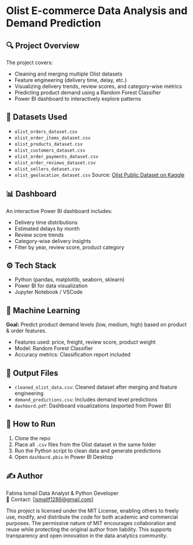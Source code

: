 # Olist E-commerce Data Analysis and Demand Prediction

## 🔍 Project Overview
The project covers:
- Cleaning and merging multiple Olist datasets
- Feature engineering (delivery time, delay, etc.)
- Visualizing delivery trends, review scores, and category-wise metrics
- Predicting product demand using a Random Forest Classifier
- Power BI dashboard to interactively explore patterns

## 📁 Datasets Used
- `olist_orders_dataset.csv`
- `olist_order_items_dataset.csv`
- `olist_products_dataset.csv`
- `olist_customers_dataset.csv`
- `olist_order_payments_dataset.csv`
- `olist_order_reviews_dataset.csv`
- `olist_sellers_dataset.csv`
- `olist_geolocation_dataset.csv`
Source: [Olist Public Dataset on Kaggle](https://www.kaggle.com/datasets/olistbr/brazilian-ecommerce)

## 📊 Dashboard
An interactive Power BI dashboard includes:
- Delivery time distributions
- Estimated delays by month
- Review score trends
- Category-wise delivery insights
- Filter by year, review score, product category

## ⚙️ Tech Stack
- Python (pandas, matplotlib, seaborn, sklearn)
- Power BI for data visualization
- Jupyter Notebook / VSCode

## 🧠 Machine Learning
**Goal:** Predict product demand levels (low, medium, high) based on product & order features.
- Features used: price, freight, review score, product weight
- Model: Random Forest Classifier
- Accuracy metrics: Classification report included

## 📁 Output Files
- `cleaned_olist_data.csv`: Cleaned dataset after merging and feature engineering
- `demand_predictions.csv`: Includes demand level predictions
- `dashbord.pdf`: Dashboard visualizations (exported from Power BI)

## 🧪 How to Run
1. Clone the repo
2. Place all `.csv` files from the Olist dataset in the same folder
3. Run the Python script to clean data and generate predictions
4. Open `dashbord.pbix` in Power BI Desktop

## ✍️ Author
Fatima Ismail 
Data Analyst & Python Developer  
📧 Contact: [ismailf1286@gmail.com]

This project is licensed under the MIT License, enabling others to freely use, modify, and distribute the code for both academic and commercial purposes. The permissive nature of MIT encourages collaboration and reuse while protecting the original author from liability. This supports transparency and open innovation in the data analytics community.

